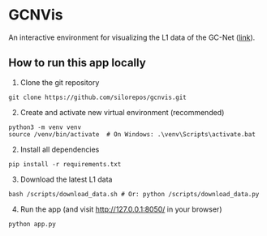 # GCNVis

An interactive environment for visualizing the L1 data of the GC-Net ([link](https://github.com/GEUS-Glaciology-and-Climate/GC-Net-level-1-data-processing/tree/main/L1)).

## How to run this app locally

1. Clone the git repository 

```
git clone https://github.com/silorepos/gcnvis.git
```

2. Create and activate new virtual environment (recommended)

```
python3 -m venv venv
source /venv/bin/activate  # On Windows: .\venv\Scripts\activate.bat
```

2. Install all dependencies 

```
pip install -r requirements.txt
```

3. Download the latest L1 data

```
bash /scripts/download_data.sh # Or: python /scripts/download_data.py
```

4. Run the app (and visit http://127.0.0.1:8050/ in your browser)

```
python app.py
```

